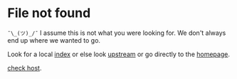 # File not found 
`¯\_(ツ)_/¯` I assume this is not what you were looking for. We don't always end up where we wanted to go.

Look for a local [index](index.html) or else look [upstream](..) or go directly to the [homepage](/).

[check host](https://twitter.com/githubstatus).


